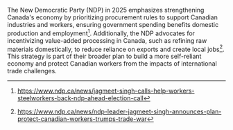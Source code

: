 The New Democratic Party (NDP) in 2025 emphasizes strengthening Canada's economy by prioritizing procurement rules to support Canadian industries and workers, ensuring government spending benefits domestic production and employment[^1]. Additionally, the NDP advocates for incentivizing value-added processing in Canada, such as refining raw materials domestically, to reduce reliance on exports and create local jobs[^2]. This strategy is part of their broader plan to build a more self-reliant economy and protect Canadian workers from the impacts of international trade challenges.

[^1]: https://www.ndp.ca/news/jagmeet-singh-calls-help-workers-steelworkers-back-ndp-ahead-election-call
[^2]: https://www.ndp.ca/news/ndp-leader-jagmeet-singh-announces-plan-protect-canadian-workers-trumps-trade-war
